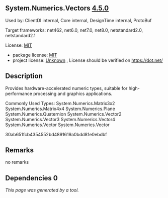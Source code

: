 System.Numerics.Vectors [4.5.0](https://www.nuget.org/packages/System.Numerics.Vectors/4.5.0)
--------------------

Used by: ClientDI internal, Core internal, DesignTime internal, ProtoBuf

Target frameworks: net462, net6.0, net7.0, net8.0, netstandard2.0, netstandard2.1

License: [MIT](../../../../licenses/mit) 

- package license: [MIT](https://github.com/dotnet/corefx/blob/master/LICENSE.TXT) 
- project license: [Unknown](https://dot.net/) , License should be verified on https://dot.net/

Description
-----------
Provides hardware-accelerated numeric types, suitable for high-performance processing and graphics applications.

Commonly Used Types:
System.Numerics.Matrix3x2
System.Numerics.Matrix4x4
System.Numerics.Plane
System.Numerics.Quaternion
System.Numerics.Vector2
System.Numerics.Vector3
System.Numerics.Vector4
System.Numerics.Vector
System.Numerics.Vector<T>
 
30ab651fcb4354552bd4891619a0bdd81e0ebdbf

Remarks
-----------
no remarks


Dependencies 0
-----------


*This page was generated by a tool.*